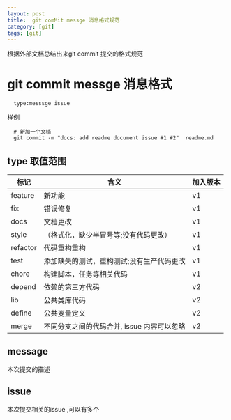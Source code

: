 ```yaml
---
layout: post
title:  git comMit messge 消息格式规范
category: [git]
tags: [git]
---
```

根据外部文档总结出来git commit 提交的格式规范

# git commit messge 消息格式
```
  type:messsge issue 
```
样例

```
  # 新加一个文档 
  git commit -m "docs: add readme document issue #1 #2"  readme.md
```

## type 取值范围

|标记|含义|加入版本|
| ------------ | ------------ |---------|
|feature |新功能|v1|
|fix|错误修复|v1|
|docs| 文档更改|v1|
|style|（格式化，缺少半冒号等;没有代码更改）|v1|
|refactor| 代码重构重构|v1|
|test| 添加缺失的测试，重构测试;没有生产代码更改|v1|
|chore| 构建脚本，任务等相关代码|v1|
|depend |依赖的第三方代码|v2|
|lib|     公共类库代码|v2|
|define|  公共变量定义|v2|    
|merge|不同分支之间的代码合并, issue 内容可以忽略|v2|
  

## message
本次提交的描述

## issue
本次提交相关的issue ,可以有多个